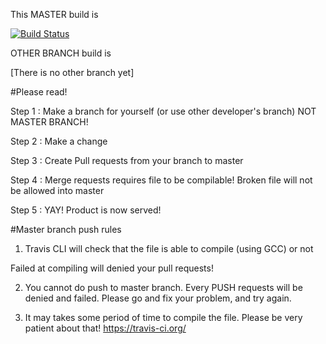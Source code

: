 This MASTER build is

[![Build Status](https://travis-ci.org/sagelga/TravisCLITest.svg?branch=master)](https://travis-ci.org/sagelga/TravisCLITest)

OTHER BRANCH build is

[There is no other branch yet]

#Please read!

Step 1 : Make a branch for yourself (or use other developer's branch) NOT MASTER BRANCH!

Step 2 : Make a change

Step 3 : Create Pull requests from your branch to master

Step 4 : Merge requests requires file to be compilable! Broken file will not be allowed into master

Step 5 : YAY! Product is now served!

#Master branch push rules
1) Travis CLI will check that the file is able to compile (using GCC) or not

Failed at compiling will denied your pull requests!

2) You cannot do push to master branch. Every PUSH requests will be denied and failed. Please go and fix your problem, and try again.

3) It may takes some period of time to compile the file. Please be very patient about that!
https://travis-ci.org/
